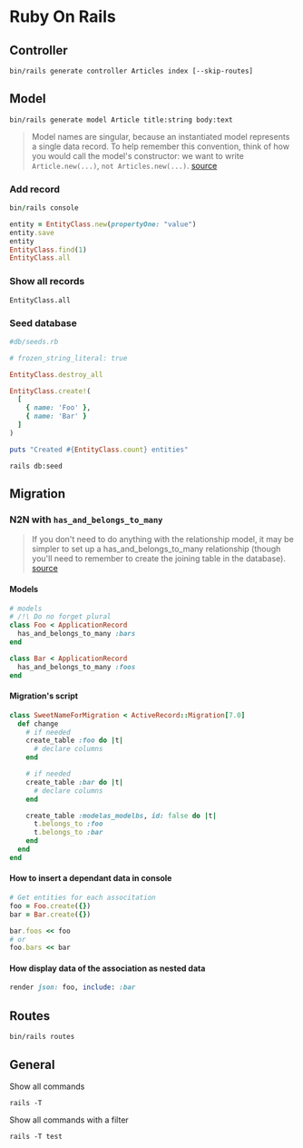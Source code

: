# Ruby On Rails

## Controller

```shell
bin/rails generate controller Articles index [--skip-routes]
```

## Model

```shell
bin/rails generate model Article title:string body:text
```
> Model names are singular, because an instantiated model represents a single data record.
> To help remember this convention, think of how you would call the model's constructor:
> we want to write `Article.new(...)`, `not Articles.new(...)`.
[source](https://guides.rubyonrails.org/getting_started.html#mvc-and-you-generating-a-model)

### Add record

```ruby
bin/rails console

entity = EntityClass.new(propertyOne: "value")
entity.save
entity
EntityClass.find(1)
EntityClass.all
```

### Show all records

```shell
EntityClass.all
```

### Seed database

```ruby
#db/seeds.rb

# frozen_string_literal: true

EntityClass.destroy_all

EntityClass.create!(
  [
    { name: 'Foo' },
    { name: 'Bar' }
  ]
)

puts "Created #{EntityClass.count} entities"
```
```shell
rails db:seed
```

## Migration

### N2N with `has_and_belongs_to_many`

> If you don't need to do anything with the relationship model,
> it may be simpler to set up a has_and_belongs_to_many relationship
> (though you'll need to remember to create the joining table in the database).
[source](https://guides.rubyonrails.org/association_basics.html#the-has-and-belongs-to-many-association)

#### Models

```ruby
# models
# /!\ Do no forget plural
class Foo < ApplicationRecord
  has_and_belongs_to_many :bars
end

class Bar < ApplicationRecord
  has_and_belongs_to_many :foos
end
```

#### Migration's script

```ruby
class SweetNameForMigration < ActiveRecord::Migration[7.0]
  def change
    # if needed
    create_table :foo do |t|
      # declare columns
    end

    # if needed
    create_table :bar do |t|
      # declare columns
    end

    create_table :modelas_modelbs, id: false do |t|
      t.belongs_to :foo
      t.belongs_to :bar
    end
  end
end
```

#### How to insert a dependant data in console
```ruby
# Get entities for each associtation
foo = Foo.create({})
bar = Bar.create({})

bar.foos << foo
# or
foo.bars << bar
```

#### How display data of the association as nested data
```ruby
render json: foo, include: :bar
```

## Routes

```shell
bin/rails routes
```

## General

Show all commands
```shell
rails -T
```

Show all commands with a filter
```shell
rails -T test
```
